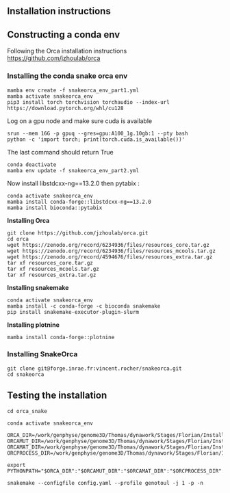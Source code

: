## Installation instructions

## Constructing a conda env

Following the Orca installation instructions  
https://github.com/jzhoulab/orca

### Installing the conda snake orca env

```
mamba env create -f snakeorca_env_part1.yml
mamba activate snakeorca_env
pip3 install torch torchvision torchaudio --index-url https://download.pytorch.org/whl/cu128
```

Log on a gpu node and make sure cuda is available
```
srun --mem 16G -p gpuq --gres=gpu:A100_1g.10gb:1 --pty bash
python -c 'import torch; print(torch.cuda.is_available())'
```
The last command should return True

```
conda deactivate
mamba env update -f snakeorca_env_part2.yml
```

Now install libstdcxx-ng==13.2.0 then pytabix :

```
conda activate snakeorca_env
mamba install conda-forge::libstdcxx-ng==13.2.0
mamba install bioconda::pytabix
```

**Installing Orca**

```
git clone https://github.com/jzhoulab/orca.git
cd orca
wget https://zenodo.org/record/6234936/files/resources_core.tar.gz
wget https://zenodo.org/record/6234936/files/resources_mcools.tar.gz
wget https://zenodo.org/record/4594676/files/resources_extra.tar.gz
tar xf resources_core.tar.gz
tar xf resources_mcools.tar.gz
tar xf resources_extra.tar.gz
```

**Installing snakemake**

```
conda activate snakeorca_env
mamba install -c conda-forge -c bioconda snakemake
pip install snakemake-executor-plugin-slurm

```
**Installing plotnine**

```
mamba install conda-forge::plotnine
```

### Installing SnakeOrca

```
git clone git@forge.inrae.fr:vincent.rocher/snakeorca.git
cd snakeorca
```



## Testing the installation

```
cd orca_snake

conda activate snakeorca_env

ORCA_DIR=/work/genphyse/genome3D/Thomas/dynawork/Stages/Florian/InstallTest/orca
ORCAMUT_DIR=/work/genphyse/genome3D/Thomas/dynawork/Stages/Florian/InstallTest/snakeorca/scripts/mutations
ORCAMAT_DIR=/work/genphyse/genome3D/Thomas/dynawork/Stages/Florian/InstallTest/snakeorca/scripts/orcanalyse
ORCPROCESS_DIR=/work/genphyse/genome3D/Thomas/dynawork/Stages/Florian/InstallTest/snakeorca/scripts/orca_predictions

export PYTHONPATH="$ORCA_DIR":"$ORCAMUT_DIR":"$ORCAMAT_DIR":"$ORCPROCESS_DIR":$PYTHONPATH

snakemake --configfile config.yaml --profile genotoul -j 1 -p -n

```









